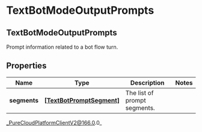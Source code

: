 # TextBotModeOutputPrompts

## TextBotModeOutputPrompts
Prompt information related to a bot flow turn.

## Properties

|Name | Type | Description | Notes|
|------------ | ------------- | ------------- | -------------|
| **segments** | [**[TextBotPromptSegment]**]([TextBotPromptSegment]) | The list of prompt segments. | |



_PureCloudPlatformClientV2@166.0.0_
